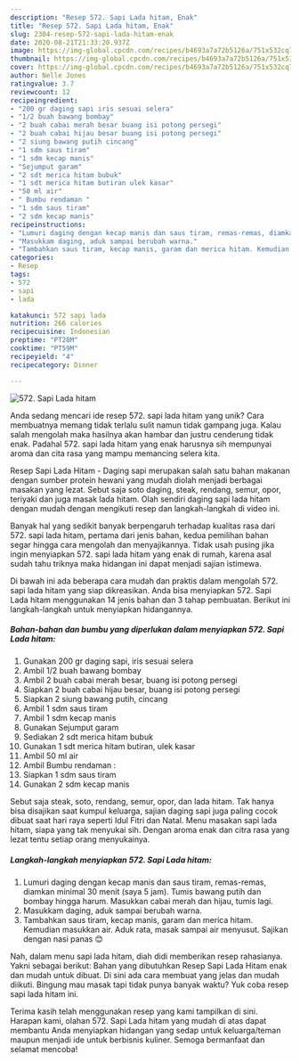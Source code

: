 ```yaml
---
description: "Resep 572. Sapi Lada hitam, Enak"
title: "Resep 572. Sapi Lada hitam, Enak"
slug: 2304-resep-572-sapi-lada-hitam-enak
date: 2020-08-21T21:33:20.937Z
image: https://img-global.cpcdn.com/recipes/b4693a7a72b5126a/751x532cq70/572-sapi-lada-hitam-foto-resep-utama.jpg
thumbnail: https://img-global.cpcdn.com/recipes/b4693a7a72b5126a/751x532cq70/572-sapi-lada-hitam-foto-resep-utama.jpg
cover: https://img-global.cpcdn.com/recipes/b4693a7a72b5126a/751x532cq70/572-sapi-lada-hitam-foto-resep-utama.jpg
author: Nelle Jones
ratingvalue: 3.7
reviewcount: 12
recipeingredient:
- "200 gr daging sapi iris sesuai selera"
- "1/2 buah bawang bombay"
- "2 buah cabai merah besar buang isi potong persegi"
- "2 buah cabai hijau besar buang isi potong persegi"
- "2 siung bawang putih cincang"
- "1 sdm saus tiram"
- "1 sdm kecap manis"
- "Sejumput garam"
- "2 sdt merica hitam bubuk"
- "1 sdt merica hitam butiran ulek kasar"
- "50 ml air"
- " Bumbu rendaman "
- "1 sdm saus tiram"
- "2 sdm kecap manis"
recipeinstructions:
- "Lumuri daging dengan kecap manis dan saus tiram, remas-remas, diamkan minimal 30 menit (saya 5 jam). Tumis bawang putih dan bombay hingga harum. Masukkan cabai merah dan hijau, tumis lagi."
- "Masukkam daging, aduk sampai berubah warna."
- "Tambahkan saus tiram, kecap manis, garam dan merica hitam. Kemudian masukkan air. Aduk rata, masak sampai air menyusut. Sajikan dengan nasi panas 😊"
categories:
- Resep
tags:
- 572
- sapi
- lada

katakunci: 572 sapi lada 
nutrition: 266 calories
recipecuisine: Indonesian
preptime: "PT28M"
cooktime: "PT59M"
recipeyield: "4"
recipecategory: Dinner

---
```



![572. Sapi Lada hitam](https://img-global.cpcdn.com/recipes/b4693a7a72b5126a/751x532cq70/572-sapi-lada-hitam-foto-resep-utama.jpg)

Anda sedang mencari ide resep 572. sapi lada hitam yang unik? Cara membuatnya memang tidak terlalu sulit namun tidak gampang juga. Kalau salah mengolah maka hasilnya akan hambar dan justru cenderung tidak enak. Padahal 572. sapi lada hitam yang enak harusnya sih mempunyai aroma dan cita rasa yang mampu memancing selera kita.

Resep Sapi Lada Hitam - Daging sapi merupakan salah satu bahan makanan dengan sumber protein hewani yang mudah diolah menjadi berbagai masakan yang lezat. Sebut saja soto daging, steak, rendang, semur, opor, teriyaki dan juga masak lada hitam. Olah sendiri daging sapi lada hitam dengan mudah dengan mengikuti resep dan langkah-langkah di video ini.

Banyak hal yang sedikit banyak berpengaruh terhadap kualitas rasa dari 572. sapi lada hitam, pertama dari jenis bahan, kedua pemilihan bahan segar hingga cara mengolah dan menyajikannya. Tidak usah pusing jika ingin menyiapkan 572. sapi lada hitam yang enak di rumah, karena asal sudah tahu triknya maka hidangan ini dapat menjadi sajian istimewa.


Di bawah ini ada beberapa cara mudah dan praktis dalam mengolah 572. sapi lada hitam yang siap dikreasikan. Anda bisa menyiapkan 572. Sapi Lada hitam menggunakan 14 jenis bahan dan 3 tahap pembuatan. Berikut ini langkah-langkah untuk menyiapkan hidangannya.

<!--inarticleads1-->

##### Bahan-bahan dan bumbu yang diperlukan dalam menyiapkan 572. Sapi Lada hitam:

1. Gunakan 200 gr daging sapi, iris sesuai selera
1. Ambil 1/2 buah bawang bombay
1. Ambil 2 buah cabai merah besar, buang isi potong persegi
1. Siapkan 2 buah cabai hijau besar, buang isi potong persegi
1. Siapkan 2 siung bawang putih, cincang
1. Ambil 1 sdm saus tiram
1. Ambil 1 sdm kecap manis
1. Gunakan Sejumput garam
1. Sediakan 2 sdt merica hitam bubuk
1. Gunakan 1 sdt merica hitam butiran, ulek kasar
1. Ambil 50 ml air
1. Ambil  Bumbu rendaman :
1. Siapkan 1 sdm saus tiram
1. Gunakan 2 sdm kecap manis


Sebut saja steak, soto, rendang, semur, opor, dan lada hitam. Tak hanya bisa disajikan saat kumpul keluarga, sajian daging sapi juga paling cocok dibuat saat hari raya seperti Idul Fitri dan Natal. Menu masakan sapi lada hitam, siapa yang tak menyukai sih. Dengan aroma enak dan citra rasa yang lezat tentu setiap orang menyukainya. 

<!--inarticleads2-->

##### Langkah-langkah menyiapkan 572. Sapi Lada hitam:

1. Lumuri daging dengan kecap manis dan saus tiram, remas-remas, diamkan minimal 30 menit (saya 5 jam). Tumis bawang putih dan bombay hingga harum. Masukkan cabai merah dan hijau, tumis lagi.
1. Masukkam daging, aduk sampai berubah warna.
1. Tambahkan saus tiram, kecap manis, garam dan merica hitam. Kemudian masukkan air. Aduk rata, masak sampai air menyusut. Sajikan dengan nasi panas 😊


Nah, dalam menu sapi lada hitam, diah didi memberikan resep rahasianya. Yakni sebagai berikut: Bahan yang dibutuhkan Resep Sapi Lada Hitam enak dan mudah untuk dibuat. Di sini ada cara membuat yang jelas dan mudah diikuti. Bingung mau masak tapi tidak punya banyak waktu? Yuk coba resep sapi lada hitam ini. 

Terima kasih telah menggunakan resep yang kami tampilkan di sini. Harapan kami, olahan 572. Sapi Lada hitam yang mudah di atas dapat membantu Anda menyiapkan hidangan yang sedap untuk keluarga/teman maupun menjadi ide untuk berbisnis kuliner. Semoga bermanfaat dan selamat mencoba!
